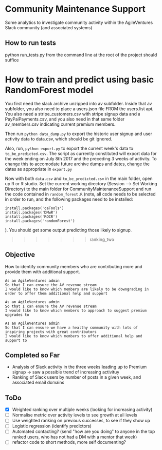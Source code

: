 # Community Maintenance Support

Some analytics to investigate community activity within the AgileVentures Slack community (and associated systems)

## How to run tests  
python run_tests.py from the command line at the root of the project should suffice

# How to train and predict using basic RandomForest model
You first need the slack archive unzipped into av subfolder.  Inside that av subfolder, you also need to place a users.json file FROM the users.list api.  You also need a stripe_customers.csv with stripe signup data and a PayPalPayments.csv, and you also need in that same folder av_members.csv indicating current premium members.

Then run `python data_dump.py` to export the historic user signup and user activity data to data.csv, which should be git ignored.

Also, run, `python export.py` to export the current week's data to `to_be_predicted.csv`.  The script as currently constituted will export data for the week ending on July 8th 2017 and the preceding 3 weeks of activity.  To change this to accomodate future archive dumps and dates, change the dates as appropriate in `export.py`

Now with both `data.csv` and `to_be_predicted.csv` in the main folder, open up R or R studio.  Set the current working directory (Session --> Set Working Directory) to the main folder for CommunityMaintenanceSupport and run the
code contained in `random_forest.R` (note, all code needs to be selected in order to run, and the following packages need to be installed:

```
install.packages('caTools')
install.packages('DMwR')
install.packages('ROCR')
install.packages('randomForest')
```


).  You should get some output predicting those likely to signup.

>>>>>>> ranking_two
## Objective

How to identify community members who are contributing more and provide them with additional support.

```
As an AgileVentures admin
So that I can ensure the AV revenue stream
I would like to know which members are likely to be downgrading in order to offer them additional help and support
```

```
As an AgileVentures admin
So that I can ensure the AV revenue stream
I would like to know which members to approach to suggest premium upgrades to
```

```
As an AgileVentures admin
So that I can ensure we have a healthy community with lots of inspiring projects with great contributors
I would like to know which members to offer additional help and support to
```

## Completed so Far

* Analysis of Slack activity in the three weeks leading up to Premium signup -> saw a possible trend of increasing activituy
* Ranking of Slack users by number of posts in a given week, and associated email domains

## ToDo

* [x] Weighted ranking over multiple weeks (looking for increasing activity)
* [ ] Normalise metric over activity levels to see growth at all levels
* [ ] Use weighted ranking on previous successes, to see if they show up
* [ ] Logistic regression (identify predictors)
* [ ] Automated contacting? (send "how are you doing" to anyone in the top ranked users, who has not had a DM with a mentor that week)
* [ ] refactor code to short methods, more self documenting?
